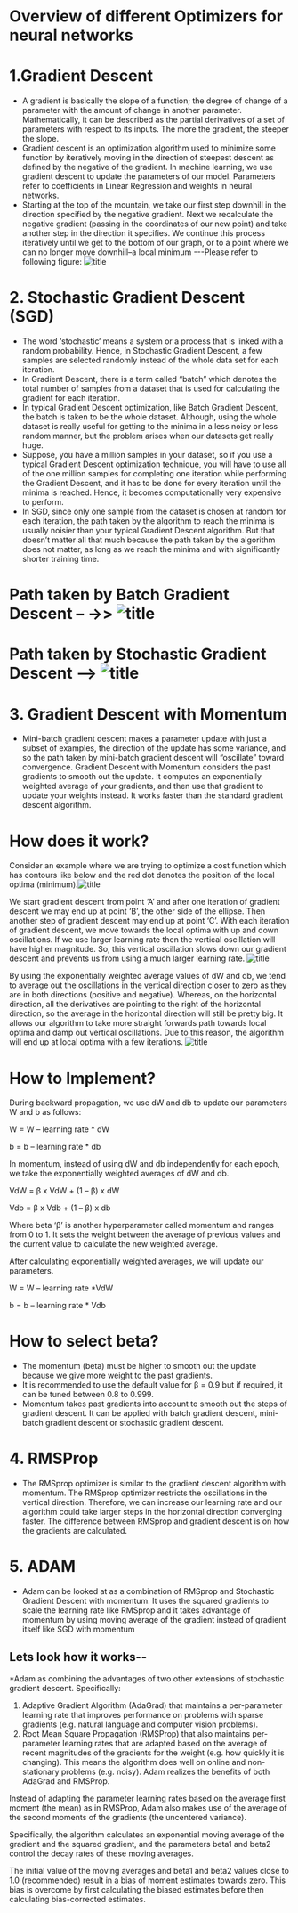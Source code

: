 # Overview of different Optimizers for neural networks
# 1.Gradient Descent
  * A gradient is basically the slope of a function; the degree of change of a parameter with the amount of change in another parameter. Mathematically, it can be described as the partial derivatives of a set of parameters with respect to its inputs. The more the gradient, the steeper the slope.
  * Gradient descent is an optimization algorithm used to minimize some function by iteratively moving in the direction of steepest descent as defined by the negative of the gradient. In machine learning, we use gradient descent to update the parameters of our model. Parameters refer to coefficients in Linear Regression and weights in neural networks.
  * Starting at the top of the mountain, we take our first step downhill in the direction specified by the negative gradient. Next we recalculate the negative gradient (passing in the coordinates of our new point) and take another step in the direction it specifies. We continue this process iteratively until we get to the bottom of our graph, or to a point where we can no longer move downhill–a local minimum ---Please refer to following figure:
      ![title](gd.png)
 
 # 2. Stochastic Gradient Descent (SGD)
   * The word ‘stochastic‘ means a system or a process that is linked with a random probability. Hence, in Stochastic Gradient Descent, a few samples are selected randomly instead of the whole data set for each iteration.
   * In Gradient Descent, there is a term called “batch” which denotes the total number of samples from a dataset that is used for calculating the gradient for each iteration.
   *  In typical Gradient Descent optimization, like Batch Gradient Descent, the batch is taken to be the whole dataset. Although, using the whole dataset is really useful for getting to the minima in a less noisy or less random manner, but the problem arises when our datasets get really huge.
   * Suppose, you have a million samples in your dataset, so if you use a typical Gradient Descent optimization technique, you will have to use all of the one million samples for completing one iteration while performing the Gradient Descent, and it has to be done for every iteration until the minima is reached. Hence, it becomes computationally very expensive to perform.
   * In SGD, since only one sample from the dataset is chosen at random for each iteration, the path taken by the algorithm to reach the minima is usually noisier than your typical Gradient Descent algorithm. But that doesn’t matter all that much because the path taken by the algorithm does not matter, as long as we reach the minima and with significantly shorter training time.
   # Path taken by Batch Gradient Descent – ->>  ![title](gdp.png)
   # Path taken by Stochastic Gradient Descent –> ![title](sgd-1.png)

# 3. Gradient Descent with Momentum
  * Mini-batch gradient descent makes a parameter update with just a subset of examples, the direction of the update has some variance, and so the path taken by mini-batch gradient descent will “oscillate” toward convergence. Gradient Descent with Momentum considers the past gradients to smooth out the update. It computes an exponentially weighted average of your gradients, and then use that gradient to update your weights instead. It works faster than the standard gradient descent algorithm.
  
   # How does it work? 
   Consider an example where we are trying to optimize a cost function which has contours like below and the red dot denotes the position of the local optima (minimum).![title](Fig1-2-768x151.png)
  
  We start gradient descent from point ‘A’ and after one iteration of gradient descent we may end up at point ‘B’, the other side of the ellipse. Then another step of gradient descent may end up at point ‘C’. With each iteration of gradient descent, we move towards the local optima with up and down oscillations. If we use larger learning rate then the vertical oscillation will have higher magnitude. So, this vertical oscillation slows down our gradient descent and prevents us from using a much larger learning rate.
  ![title](Fig2-2.png)
  
 By using the exponentially weighted average values of dW and db, we tend to average out the oscillations in the vertical direction closer to zero as they are in both directions (positive and negative). Whereas, on the horizontal direction, all the derivatives are pointing to the right of the horizontal direction, so the average in the horizontal direction will still be pretty big. It allows our algorithm to take more straight forwards path towards local optima and damp out vertical oscillations. Due to this reason, the algorithm will end up at local optima with a few iterations.   ![title](Fig3-2-768x167.png) 
 
#  How to Implement?

During backward propagation, we use dW and db to update our parameters W and b as follows:

W = W – learning rate * dW

b = b – learning rate * db

In momentum, instead of using dW and db independently for each epoch, we take the exponentially weighted averages of dW and db.

VdW = β x VdW + (1 – β) x dW

Vdb = β x Vdb + (1 – β) x db

Where beta ‘β’ is another hyperparameter called momentum and ranges from 0 to 1. It sets the weight between the average of previous values and the current value to calculate the new weighted average.

After calculating exponentially weighted averages, we will update our parameters.

W = W – learning rate *VdW

b = b – learning rate * Vdb

 # How to select beta?
  * The momentum (beta) must be higher to smooth out the update because we give more weight to the past gradients.
  *  It is recommended to use the default value for β = 0.9 but if required, it can be tuned between 0.8 to 0.999.
  *  Momentum takes past gradients into account to smooth out the steps of gradient descent. It can be applied with batch gradient    descent, mini-batch gradient descent or stochastic gradient descent.

# 4. RMSProp
 * The RMSprop optimizer is similar to the gradient descent algorithm with momentum. The RMSprop optimizer restricts the oscillations in the vertical direction. Therefore, we can increase our learning rate and our algorithm could take larger steps in the horizontal direction converging faster. The difference between RMSprop and gradient descent is on how the gradients are calculated.
   
 # 5. ADAM
  * Adam can be looked at as a combination of RMSprop and Stochastic Gradient Descent with momentum. It uses the squared gradients to scale the learning rate like RMSprop and it takes advantage of momentum by using moving average of the gradient instead of gradient itself like SGD with momentum
 ## Lets look how it works--
  *Adam as combining the advantages of two other extensions of stochastic gradient descent. Specifically:

  1. Adaptive Gradient Algorithm (AdaGrad) that maintains a per-parameter learning rate that improves performance on problems with sparse gradients (e.g. natural language and computer vision problems).
  2. Root Mean Square Propagation (RMSProp) that also maintains per-parameter learning rates that are adapted based on the average of recent magnitudes of the gradients for the weight (e.g. how quickly it is changing). This means the algorithm does well on online and non-stationary problems (e.g. noisy).
Adam realizes the benefits of both AdaGrad and RMSProp.

Instead of adapting the parameter learning rates based on the average first moment (the mean) as in RMSProp, Adam also makes use of the average of the second moments of the gradients (the uncentered variance).

Specifically, the algorithm calculates an exponential moving average of the gradient and the squared gradient, and the parameters beta1 and beta2 control the decay rates of these moving averages.

The initial value of the moving averages and beta1 and beta2 values close to 1.0 (recommended) result in a bias of moment estimates towards zero. This bias is overcome by first calculating the biased estimates before then calculating bias-corrected estimates.
     


   
           
    
  
